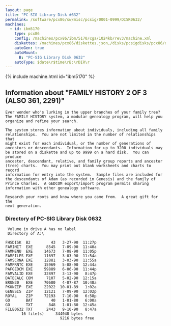 ```yaml
---
layout: page
title: "PC-SIG Library Disk #632"
permalink: /software/pcx86/sw/misc/pcsig/0001-0999/DISK0632/
machines:
  - id: ibm5170
    type: pcx86
    config: /machines/pcx86/ibm/5170/cga/1024kb/rev3/machine.xml
    diskettes: /machines/pcx86/diskettes.json,/disks/pcsigdisks/pcx86/diskettes.json
    autoGen: true
    autoMount:
      B: "PC-SIG Library Disk 0632"
    autoType: $date\r$time\rB:\rDIR\r
---
```


{% include machine.html id="ibm5170" %}

## Information about "FAMILY HISTORY 2 OF 3 (ALSO 361, 2291)"

    Ever wonder who's lurking in the upper branches of your family tree?
    The FAMILY HISTORY system, a modular genealogy program, will help you
    organize and refine your search.
    
    The system stores information about individuals, including all family
    relationships.  You are not limited in the number of relationships that
    might exist for each individual, or the number of generations of
    ancestors or descendants.  Information for up to 3200 individuals may
    be stored on a diskette and up to 9999 on a hard disk.  You can produce
    ancestor, descendant, relative, and family group reports and ancestor
    (tree) charts.  You may print out blank worksheets and charts to record
    information for entry into the system.  Sample files are included for
    the descendants of Adam (as recorded in Genesis) and the family of
    Prince Charles.  A GEDCOM export/import program permits sharing
    information with other genealogy software.
    
    Research your roots and know where you came from.  A great gift for the
    next generation.

### Directory of PC-SIG Library Disk 0632

     Volume in drive A has no label
     Directory of A:\

    FHSDISK  B2         43   3-27-90  11:27p
    FAMINIT  EXE      8545   7-09-90  11:40a
    FAMMENU  EXE     14673   7-08-90  11:05p
    FAMFILES EXE     11697   3-03-90  11:54a
    FAMSCRNA EXE     12881   3-03-90  11:55a
    FAMPRNTC EXE     15969   5-08-90  12:44a
    PAFGEDCM EXE     59889   6-06-90  11:44p
    FAMVALID EXE     32897   3-13-90   8:47p
    DATECALC COM      7107   5-02-90  12:15a
    BRUN30   EXE     70680   4-07-87  10:48a
    PKUNZIP  EXE     22022  10-01-89   1:02a
    GENESIS  ZIP     12121   7-09-90  12:02p
    ROYAL    ZIP     72193   7-10-90   6:58p
    GO       BAT        40   1-01-80   6:00a
    GO       TXT       848   1-01-80  12:45a
    FILE0632 TXT      2443   9-10-90   8:47a
           16 file(s)     344048 bytes
                            9216 bytes free

